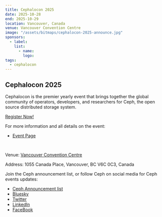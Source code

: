 ```yaml
---
title: Cephalocon 2025
date: 2025-10-28
end: 2025-10-29
location: Vancouver, Canada
venue: Vancouver Convention Centre
image: "/assets/bitmaps/cephalocon-2025-announce.jpg"
sponsors:
  - label:
    list:
      - name:
        logo:
tags:
  - cephalocon
---
```


## Cephalocon 2025

Cephalocon is the premier yearly event that brings together the global
community of operators, developers, and researchers for Ceph, the open source
distributed storage system.

<a class="button" href="https://events.linuxfoundation.org/cephalocon/register/">Register Now!</a>

For more information and all details on the event: 

- [Event Page](https://events.linuxfoundation.org/cephalocon/)

<br />

Venue: [Vancouver Convention Centre](https://www.vancouverconventioncentre.com/)

Address: 1055 Canada Place, Vancouver, BC V6C 0C3, Canada

Join the Ceph announcement list, or follow Ceph on social media for Ceph events
updates:

- [Ceph Announcement list](https://lists.ceph.io/postorius/lists/ceph-announce.ceph.io/)
- [Bluesky](https://bsky.app/profile/ceph.io)
- [Twitter](https://twitter.com/ceph)
- [LinkedIn](https://www.linkedin.com/company/ceph/)
- [FaceBook](https://www.facebook.com/cephstorage/)

